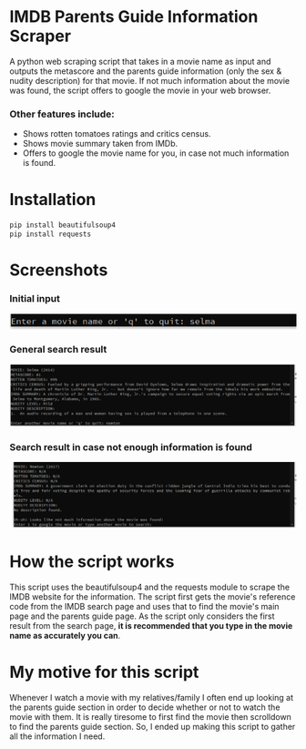   # IMDB Parents Guide Information Scraper
A python web scraping script that takes in a movie name as input and outputs the metascore and the parents guide information (only the sex &amp; nudity description) for that movie. If not much information about the movie was found, the script offers to google the movie in your web browser.

### Other features include:
- Shows rotten tomatoes ratings and critics census.
- Shows movie summary taken from IMDb.
- Offers to google the movie name for you, in case not much information is found.

 # Installation
```
pip install beautifulsoup4
pip install requests
```

# Screenshots
### Initial input
![screenshot 1](script_screenshots/imdb_sc1.png?raw=true)
### General search result
![screenshot 2](script_screenshots/imdb_sc2.png?raw=true)
### Search result in case not enough information is found
![screenshot 3](script_screenshots/imdb_sc3.png?raw=true)



 # How the script works
 This script uses the beautifulsoup4 and the requests module to scrape the IMDB website for the information. The script first gets the movie's reference code from the IMDB search page and uses that to find the movie's main page and the parents guide page. As the script only considers the first result from the search page, **it is recommended that you type in the movie name as accurately you can**.
 
 # My motive for this script
Whenever I watch a movie with my relatives/family I often end up looking at the parents guide section in order to decide whether or not to watch the movie with them. It is really tiresome to first find the movie then scrolldown to find the parents guide section. So, I ended up making this script to gather all the information I need.
